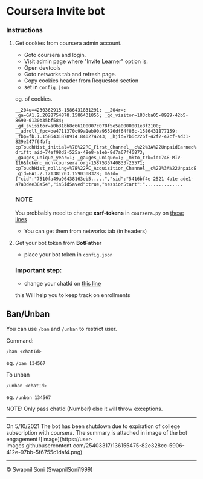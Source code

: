 # Coursera Invite bot

### Instructions
1. Get cookies from coursera admin account.
    - Goto coursera and login.
    - Visit admin page where "Invite Learner" option is.
    - Open devtools
    - Goto networks tab and refresh page.
    - Copy cookies header from Requested section
    - set in `config.json`

    eg. of cookies.
    ```
    __204u=4230362915-1586431831291; __204r=; _ga=GA1.2.2028754878.1586431855; _gd_visitor=183cba05-8929-42b5-8690-0130b35bf584; _gd_svisitor=a0b31bb8c66100007c078f5e5a0000001e8f2100; __adroll_fpc=be4711370c99a1eb90a95526df64f86c-1586431877159; _fbp=fb.1.1586431878914.840274243; _hjid=7b6c226f-42f2-47cf-ad31-829e247f64bf; cpTouchHist_initial=%7B%22RC_First_Channel__c%22%3A%22UnpaidEarned%22%2C%22RC_First_Medium__c%22%3A%22Direct%22%7D; driftt_aid=74ef98d2-525a-49e8-a1eb-8d7a67f46873; _gauges_unique_year=1; _gauges_unique=1; _mkto_trk=id:748-MIV-116&token:_mch-coursera.org-1587535740833-25571; cpTouchHist_rolling=%7B%22RC_Acquisition_Channel__c%22%3A%22UnpaidEarned%22%2C%22RC_Acquisition_Mediu...007; _gid=GA1.2.121381203.1590308328; maId={"cid":"7510fa49a96438163eb5.....","sid":"5416bf4e-2521-4b1e-ade1-a7a3dee38a54","isSidSaved":true,"sessionStart":"..............
    ```

    ### NOTE
    You probbably need to change **xsrf-tokens** in `coursera.py` on [these lines](https://github.com/SwapnilSoni1999/courserabot-tg/blob/master/coursera.py#L34)
    - You can get them from networks tab (in headers)

2. Get your bot token from **BotFather**
    - place your bot token in `config.json`
    ### Important step:
    - change your chatId on [this line](https://github.com/SwapnilSoni1999/courserabot-tg/blob/master/bot.js#L11)

    this Will help you to keep track on enrollments

## Ban/Unban
You can use `/ban` and `/unban` to restrict user.

Command:
```
/ban <chatId>
```
eg. `/ban 134567`

To unban 
```
/unban <chatId>
```
eg. `/unban 134567`

NOTE: Only pass chatId (Number) else it will throw exceptions.

<hr>
On 5/10/2021 The bot has been shutdown due to expiration of college subscription with coursera. The summary is attached in image of the bot engagement
![image](https://user-images.githubusercontent.com/25403317/136155475-82e328cc-5906-412e-97bb-5f6755c1daf4.png)


<hr>
&copy; Swapnil Soni (SwapnilSoni1999)

